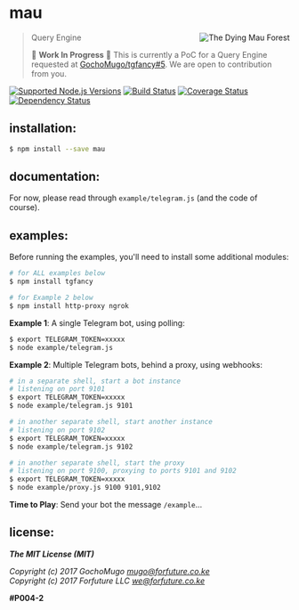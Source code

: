 # mau

<img align="right"
     alt="The Dying Mau Forest"
     src="https://static.forfuture.tech/public/dying-mau-forest-small.png"
     title="The Dying Mau Forest" />

> Query Engine
>
> :construction: **Work In Progress** :construction:
> This is currently a PoC for a Query Engine requested at
> [GochoMugo/tgfancy#5](https://github.com/GochoMugo/tgfancy/issues/5).
> We are open to contribution from you.

[![Supported Node.js Versions](https://img.shields.io/badge/node->=7-green.svg)](https://github.com/forfuturellc/mau)
 [![Build Status](https://travis-ci.org/forfuturellc/mau.svg?branch=master)](https://travis-ci.org/forfuturellc/mau)
 [![Coverage Status](https://coveralls.io/repos/github/forfuturellc/mau/badge.svg?branch=master)](https://coveralls.io/github/forfuturellc/mau?branch=master)
 [![Dependency Status](https://gemnasium.com/forfuturellc/mau.svg)](https://gemnasium.com/forfuturellc/mau)


## installation:

```bash
$ npm install --save mau
```


## documentation:

For now, please read through `example/telegram.js` (and the code of course).


## examples:

Before running the examples, you'll need to install some
additional modules:

```bash
# for ALL examples below
$ npm install tgfancy

# for Example 2 below
$ npm install http-proxy ngrok
```

**Example 1**: A single Telegram bot, using polling:

```bash
$ export TELEGRAM_TOKEN=xxxxx
$ node example/telegram.js
```


**Example 2**: Multiple Telegram bots, behind a proxy,
using webhooks:

```bash
# in a separate shell, start a bot instance
# listening on port 9101
$ export TELEGRAM_TOKEN=xxxxx
$ node example/telegram.js 9101

# in another separate shell, start another instance
# listening on port 9102
$ export TELEGRAM_TOKEN=xxxxx
$ node example/telegram.js 9102

# in another separate shell, start the proxy
# listening on port 9100, proxying to ports 9101 and 9102
$ export TELEGRAM_TOKEN=xxxxx
$ node example/proxy.js 9100 9101,9102
```

**Time to Play**: Send your bot the message `/example`...


## license:

***The MIT License (MIT)***

*Copyright (c) 2017 GochoMugo <mugo@forfuture.co.ke><br>
Copyright (c) 2017 Forfuture LLC <we@forfuture.co.ke>*

**#P004-2**
